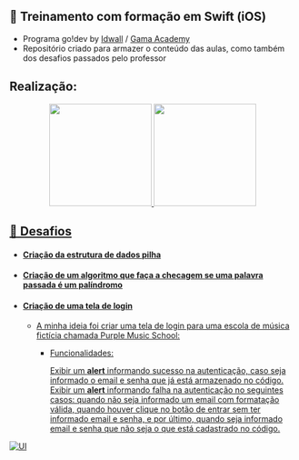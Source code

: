 ## 🍎 Treinamento com formação em Swift (iOS) 
- Programa go!dev by [Idwall](https://idwall.co/) / [Gama Academy](https://www.gama.academy/)
- Repositório  criado para armazer o conteúdo das aulas, como também dos desafios passados pelo professor
## Realização: 
<div align="center">
  <a href="https://github.com/codecampos">
  <img height="180em" src="https://godev-idwall.corporate.gama.academy/wp-content/uploads/sites/20//2021/12/Idwall-logo.svg"/>
  <img height="180em" src="https://godev-idwall.corporate.gama.academy/wp-content/uploads/sites/20//2021/12/MARCA__RGB__GAMA-ACADEMY__COR__HORIZONTAL.svg"/>    
</div>
  
 ## 🚀 Desafios
  - #### Criação da estrutura de dados pilha
  - #### Criação de um algoritmo que faça a checagem se uma palavra passada é um palíndromo 
  - #### Criação de uma tela de login
    - A minha ideia foi criar uma tela de login para uma escola de música fictícia chamada Purple Music School: 
       - Funcionalidades: 
          
            Exibir um __alert__ informando sucesso na autenticação, caso seja informado o email e senha que já está armazenado no código. 
            Exibir um __alert__ informando falha na autenticação no seguintes casos: quando não seja informado um email com formatação válida, quando houver clique no botão de entrar sem ter informado email e senha, e por último, quando seja informado email e senha que não seja o que está cadastrado no código. 
  
  
 ![UI](https://github.com/codecampos/images/blob/main/Captura%20de%20Tela%202022-03-13%20a%CC%80s%2022.59.12.png)
 </br> </br>
</div>
